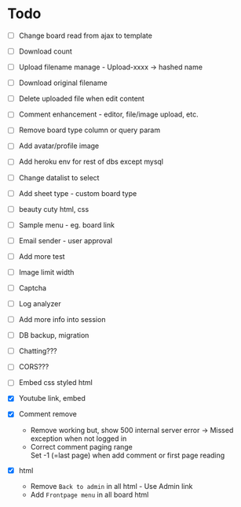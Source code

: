 # Todo

* [ ] Change board read from ajax to template
* [ ] Download count
* [ ] Upload filename manage - Upload-xxxx -> hashed name
* [ ] Download original filename
* [ ] Delete uploaded file when edit content
* [ ] Comment enhancement - editor, file/image upload, etc.
* [ ] Remove board type column or query param
* [ ] Add avatar/profile image
* [ ] Add heroku env for rest of dbs except mysql
* [ ] Change datalist to select
* [ ] Add sheet type - custom board type
* [ ] beauty cuty html, css
* [ ] Sample menu - eg. board link
* [ ] Email sender - user approval
* [ ] Add more test
* [ ] Image limit width
* [ ] Captcha
* [ ] Log analyzer
* [ ] Add more info into session
* [ ] DB backup, migration
* [ ] Chatting???
* [ ] CORS???
* [ ] Embed css styled html

* [x] Youtube link, embed
* [x] Comment remove
    - Remove working but, show 500 internal server error -> Missed exception when not logged in
    - Correct comment paging range<br />
    Set -1 (=last page) when add comment or first page reading
* [x] html
    * Remove `Back to admin` in all html - Use Admin link
    * Add `Frontpage menu` in all board html